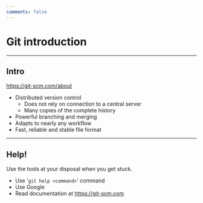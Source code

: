 ```yaml
---
comments: false
---
```


# Git introduction

----------

## Intro

https://git-scm.com/about

- Distributed version control
  - Does not rely on connection to a central server
  - Many copies of the complete history
- Powerful branching and merging
- Adapts to nearly any workflow
- Fast, reliable and stable file format

----------

## Help!

Use the tools at your disposal when you get stuck.

- Use '`git help <command>`' command
- Use Google
- Read documentation at https://git-scm.com
